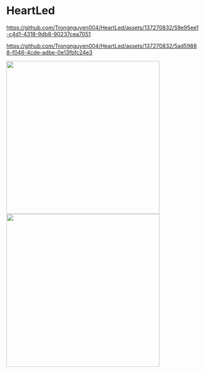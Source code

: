 # HeartLed

https://github.com/Trongnguyen004/HeartLed/assets/137270832/59e95ee1-c4d1-4318-9db8-90237cea7051

https://github.com/Trongnguyen004/HeartLed/assets/137270832/5ad59888-f046-4cde-adbe-0e13fbfc24e3

<p float="left">
  <img src="https://github.com/Trongnguyen004/HeartLed/assets/137270832/59e95ee1-c4d1-4318-9db8-90237cea7051" width="400" />
  <img src="https://github.com/Trongnguyen004/HeartLed/assets/137270832/5ad59888-f046-4cde-adbe-0e13fbfc24e3" width="400" />
</p>
